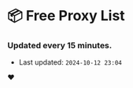 # :package: Free Proxy List
### Updated every 15 minutes.

- Last updated: `2024-10-12 23:04`

:heart:
